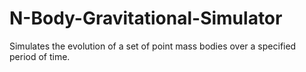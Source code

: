 N-Body-Gravitational-Simulator
==============================

Simulates the evolution of a set of point mass bodies over a specified period of time.
